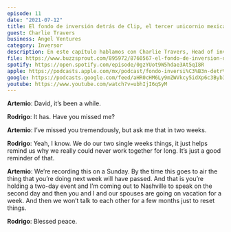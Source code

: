 ```yaml
---
episode: 11
date: "2021-07-12"
title: El fondo de inversión detrás de Clip, el tercer unicornio mexicano
guest: Charlie Travers
business: Angel Ventures
category: Inversor
description: En este capítulo hablamos con Charlie Travers, Head of investment de Angel Ventures y también emprendedor, sobre el estado actual de las inversiones en latinoamérica, el éxito de Clip, el tercer unicornio mexicano, y sus mejores consejos para emprendedores directo desde la mesa de un venture capital.
file: https://www.buzzsprout.com/895972/8760567-el-fondo-de-inversion-detras-de-clip-el-tercer-unicornio-mexicano-charlie-travers-angel-ventures.mp3?download=true
spotify: https://open.spotify.com/episode/0gzYUot9W5hdae3At5qI8R
apple: https://podcasts.apple.com/mx/podcast/fondo-inversi%C3%B3n-detr%C3%A1s-clip-tercer-unicornio-mexicano/id1500473556?i=1000528627759
google: https://podcasts.google.com/feed/aHR0cHM6Ly9mZWVkcy5idXp6c3Byb3V0LmNvbS84OTU5NzIucnNz/episode/QnV6enNwcm91dC04NzYwNTY3
youtube: https://www.youtube.com/watch?v=ubhIjI6qSyM
---
```


**Artemio**: David, it’s been a while.

**Rodrigo**: It has. Have you missed me?

**Artemio**: I’ve missed you tremendously, but ask me that in two weeks.

**Rodrigo**: Yeah, I know. We do our two single weeks things, it just helps remind us why we really could never work together for long. It’s just a good reminder of that.

**Artemio**: We’re recording this on a Sunday. By the time this goes to air the thing that you’re doing next week will have passed. And that is you’re holding a two-day event and I’m coming out to Nashville to speak on the second day and then you and I and our spouses are going on vacation for a week. And then we won’t talk to each other for a few months just to reset things.

**Rodrigo**: Blessed peace.
